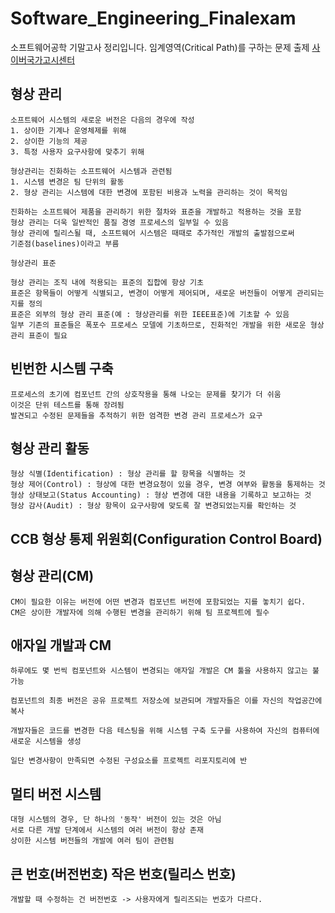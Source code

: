 # Software_Engineering_Finalexam
소프트웨어공학 기말고사 정리입니다.
임계영역(Critical Path)를 구하는 문제 출제
[사이버국가고시센터](https://www.gosi.kr/)
## 형상 관리
```
소프트웨어 시스템의 새로운 버전은 다음의 경우에 작성
1. 상이한 기계나 운영체제를 위해
2. 상이한 기능의 제공
3. 특정 사용자 요구사항에 맞추기 위해

형상관리는 진화하는 소프트웨어 시스템과 관련됨
1. 시스템 변경은 팀 단위의 활동
2. 형상 관리는 시스템에 대한 변경에 포함된 비용과 노력을 관리하는 것이 목적임

진화하는 소프트웨어 제품을 관리하기 위한 절차와 표준을 개발하고 적용하는 것을 포함
형상 관리는 더욱 일반적인 품질 경영 프로세스의 일부일 수 있음
형상 관리에 릴리스될 때, 소프트웨어 시스템은 때때로 추가적인 개발의 출발점으로써
기준점(baselines)이라고 부름

형상관리 표준

형상 관리는 조직 내에 적용되는 표준의 집합에 항상 기초
표준은 항목들이 어떻게 식별되고, 변경이 어떻게 제어되며, 새로운 버전들이 어떻게 관리되는지를 정의
표준은 외부의 형상 관리 표준(예 : 형상관리를 위한 IEEE표준)에 기초할 수 있음
일부 기존의 표준들은 폭포수 프로세스 모델에 기초하므로, 진화적인 개발을 위한 새로운 형상 관리 표준이 필요
```

## 빈번한 시스템 구축
```
프로세스의 초기에 컴포넌트 간의 상호작용을 통해 나오는 문제를 찾기가 더 쉬움
이것은 단위 테스트를 통해 장려됨
발견되고 수정된 문제들을 추적하기 위한 엄격한 변경 관리 프로세스가 요구
```

## 형상 관리 활동
```
형상 식별(Identification) : 형상 관리를 할 항목을 식별하는 것
형상 제어(Control) : 형상에 대한 변경요청이 있을 경우, 변경 여부와 활동을 통제하는 것
형상 상태보고(Status Accounting) : 형상 변경에 대한 내용을 기록하고 보고하는 것
형상 감사(Audit) : 형상 항목이 요구사항에 맞도록 잘 변경되었는지를 확인하는 것
```

## CCB 형상 통제 위원회(Configuration Control Board)

## 형상 관리(CM)
```
CM이 필요한 이유는 버전에 어떤 변경과 컴포넌트 버전에 포함되었는 지를 놓치기 쉽다.
CM은 상이한 개발자에 의해 수행된 변경을 관리하기 위해 팀 프로젝트에 필수
```

## 애자일 개발과 CM
```
하루에도 몇 번씩 컴포넌트와 시스템이 변경되는 애자일 개발은 CM 툴을 사용하지 않고는 불가능

컴포넌트의 최종 버전은 공유 프로젝트 저장소에 보관되며 개발자들은 이를 자신의 작업공간에 복사

개발자들은 코드를 변경한 다음 테스팅을 위해 시스템 구축 도구를 사용하여 자신의 컴퓨터에 새로운 시스템을 생성

일단 변경사항이 만족되면 수정된 구성요소를 프로젝트 리포지토리에 반
```

## 멀티 버전 시스템
```
대형 시스템의 경우, 단 하나의 '동작' 버전이 있는 것은 아님
서로 다른 개발 단계에서 시스템의 여러 버전이 항상 존재
상이한 시스템 버전들의 개발에 여러 팀이 관련됨
```

## 큰 번호(버전번호) 작은 번호(릴리스 번호)
```
개발할 때 수정하는 건 버전번호 -> 사용자에게 릴리즈되는 번호가 다르다.
```
